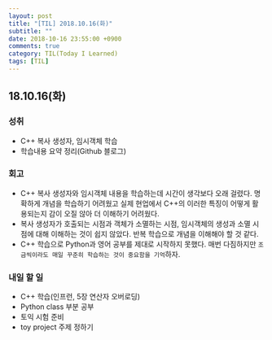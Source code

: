 ```yaml
---
layout: post
title: "[TIL] 2018.10.16(화)"
subtitle: ""
date: 2018-10-16 23:55:00 +0900
comments: true
category: TIL(Today I Learned)
tags: [TIL]
---
```


## 18.10.16(화)
### 성취
  - C++ 복사 생성자, 임시객체 학습
  - 학습내용 요약 정리(Github 블로그)

### 회고
  - C++ 복사 생성자와 임시객체 내용을 학습하는데 시간이 생각보다 오래 걸렸다. 명확하게 개념을 학습하기 어려웠고 실제 현업에서 C++의 이러한 특징이 어떻게 활용되는지 감이 오질 않아 더 이해하기 어려웠다.
  - 복사 생성자가 호출되는 시점과 객체가 소멸하는 시점, 임시객체의 생성과 소멸 시점에 대해 이해하는 것이 쉽지 않았다. 반복 학습으로 개념을 이해해야 할 것 같다.
  - C++ 학습으로 Python과 영어 공부를 제대로 시작하지 못했다. 매번 다짐하지만 `조금씩이라도 매일 꾸준히 학습하는 것이 중요함을 기억`하자.

### 내일 할 일
  - C++ 학습(인프런, 5장 연산자 오버로딩)
  - Python class 부분 공부
  - 토익 시험 준비
  - toy project 주제 정하기
